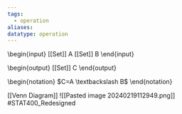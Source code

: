 ```yaml
---
tags:
  - operation
aliases: 
datatype: operation
---
```

\begin{input}
[[Set]] A
[[Set]] B
\end{input}

\begin{output}
[[Set]] C
\end{output}


\begin{notation}
$C=A \textbackslash B$
\end{notation}

[[Venn Diagram]]
![[Pasted image 20240219112949.png]]
#STAT400_Redesigned